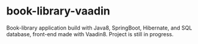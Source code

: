 # book-library-vaadin
Book-library application build with Java8, SpringBoot, Hibernate, and SQL database, front-end made with Vaadin8. Project is still in progress.
